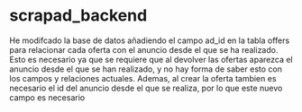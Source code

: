 # scrapad_backend
 
He modifcado la base de datos añadiendo el campo ad_id en la tabla offers para relacionar cada oferta con el anuncio desde el que se ha realizado. Esto es necesario ya que se requiere que al devolver las ofertas aparezca el anuncio desde el que se han realizado, y no hay forma de saber esto con los campos y relaciones actuales. Ademas, al crear la oferta tambien es necesario el id del anuncio desde el que se realiza, por lo que este nuevo campo es necesario
